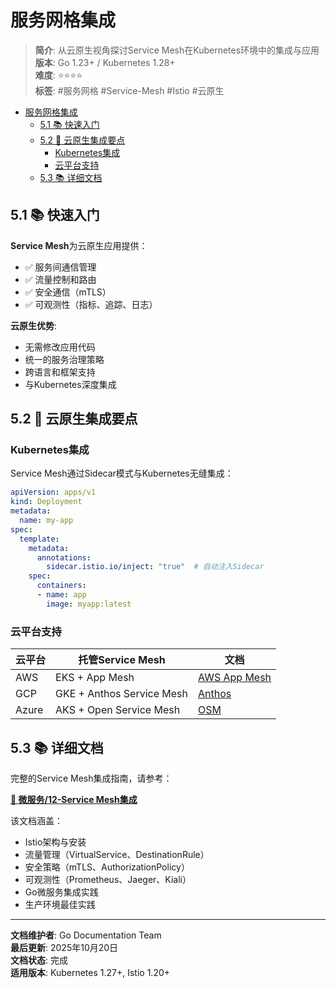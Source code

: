﻿# 服务网格集成

> **简介**: 从云原生视角探讨Service Mesh在Kubernetes环境中的集成与应用
> **版本**: Go 1.23+ / Kubernetes 1.28+  
> **难度**: ⭐⭐⭐⭐  
> **标签**: #服务网格 #Service-Mesh #Istio #云原生

<!-- TOC START -->
- [服务网格集成](#服务网格集成)
  - [5.1 📚 快速入门](#51--快速入门)
  - [5.2 🎯 云原生集成要点](#52--云原生集成要点)
    - [Kubernetes集成](#kubernetes集成)
    - [云平台支持](#云平台支持)
  - [5.3 📚 详细文档](#53--详细文档)
<!-- TOC END -->

## 5.1 📚 快速入门

**Service Mesh**为云原生应用提供：

- ✅ 服务间通信管理
- ✅ 流量控制和路由
- ✅ 安全通信（mTLS）
- ✅ 可观测性（指标、追踪、日志）

**云原生优势**:

- 无需修改应用代码
- 统一的服务治理策略
- 跨语言和框架支持
- 与Kubernetes深度集成

## 5.2 🎯 云原生集成要点

### Kubernetes集成

Service Mesh通过Sidecar模式与Kubernetes无缝集成：

```yaml
apiVersion: apps/v1
kind: Deployment
metadata:
  name: my-app
spec:
  template:
    metadata:
      annotations:
        sidecar.istio.io/inject: "true"  # 自动注入Sidecar
    spec:
      containers:
      - name: app
        image: myapp:latest
```

### 云平台支持

| 云平台 | 托管Service Mesh | 文档 |
|--------|------------------|------|
| AWS | EKS + App Mesh | [AWS App Mesh](https://aws.amazon.com/app-mesh/) |
| GCP | GKE + Anthos Service Mesh | [Anthos](https://cloud.google.com/anthos) |
| Azure | AKS + Open Service Mesh | [OSM](https://openservicemesh.io/) |

## 5.3 📚 详细文档

完整的Service Mesh集成指南，请参考：

**[📖 微服务/12-Service Mesh集成](../05-微服务架构/README.md)**

该文档涵盖：

- Istio架构与安装
- 流量管理（VirtualService、DestinationRule）
- 安全策略（mTLS、AuthorizationPolicy）
- 可观测性（Prometheus、Jaeger、Kiali）
- Go微服务集成实践
- 生产环境最佳实践

---

**文档维护者**: Go Documentation Team  
**最后更新**: 2025年10月20日  
**文档状态**: 完成  
**适用版本**: Kubernetes 1.27+, Istio 1.20+
